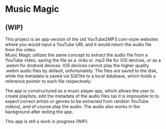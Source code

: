 # Music Magic
## (WIP)

This project is an app version of the old YouTube2MP3.com-style websites where you would input a YouTube URL and it would
return the audio file from the video.  
Music Magic utilizes the same concept to extract the audio file from a YouTube video, saving the file as a .m4a or .mp3 file for iOS devices,
or as a .webm for Android devices. IOS devices cannot play the higher quality .webm audio files by default, unfortunately.
The files are saved to the disk, while the metadata is saved via SQFlite to a local database, which holds a reference pointer to each file
respectively.

The app is constructured as a music player app, which allows the user to create playlists, edit the metadata of the audio files (as it is impossible to 
to expect correct artists or genres to be extracted from random YouTube videos), and of course play the audio. The audio also works in the background after exiting
the app. 

This app is still a work in progress (WIP).
